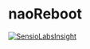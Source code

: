 # naoReboot
[![SensioLabsInsight](https://insight.sensiolabs.com/projects/6ba78648-8ba1-4cd0-96b5-c5216d837948/big.png)](https://insight.sensiolabs.com/projects/6ba78648-8ba1-4cd0-96b5-c5216d837948)
